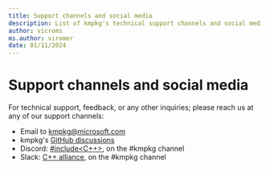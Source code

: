 ```yaml
---
title: Support channels and social media
description: List of kmpkg's technical support channels and social media links.
author: vicroms
ms.author: viromer
date: 01/11/2024
---
```

# Support channels and social media

For technical support, feedback, or any other inquiries; please reach us at any of our support channels:

* Email to [kmpkg@microsoft.com](<mailto:kmpkg@microsoft.com>)
* kmpkg's [GitHub discussions](<https://gitee.com/kumo-pub/kmpkg/discussions>)
* Discord: [#include<C++>](<https://www.includecpp.org/discord/>), on the #kmpkg channel
* Slack: [C++ alliance](<https://cppalliance.org/slack/>), on the #kmpkg channel
